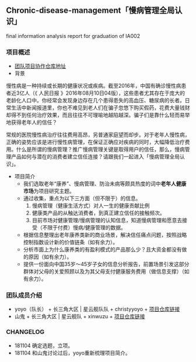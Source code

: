 ## Chronic-disease-management「慢病管理全局认识」
final information analysis report for graduation of IA002


### 项目概述

- [团队项目协作仓库地址](https://github.com/xinwuzu/Chronic-disease-management)
- 背景

慢性病是一种持续或长期的健康状况或疾病。截至2016年，中国有确诊慢性病患者近3亿人（《 人民日报 》2016年08月10日04版），这些患者尤其存在于庞大的老龄化人口中。你经常会发现身边存在几个患得患失的高血压、糖尿病的长者。日常生活中新闻报道里，你也不难见到老人们在骗子忽悠下购买假药，花费大量钱财却得不到任何治疗效果，而且往往不可理喻地越陷越深。骗子们是靠什么轻而易举地获得老年人的信任？

常规的医院慢性病治疗往往费用高昂，另普通家庭望而却步。对于老年人慢性病，正确的姿势应该是进行慢性病管理，在保证正确应对疾病的同时，大幅降低治疗费用。什么是所谓的慢病管理？推广慢病管理关键是取得用户的信任，那么，慢病管理产品如何与潜在的消费者建立信任连接？请跟我们一起进入「慢病管理全局认识」。

- 项目简介
  - 我们选取老年“康养”、慢病管理、防治未病等颇具热度的词中**老年人健康市场**为项目研究主题。
  - 通过收集，重点为以下三方面（但不限于）的信息。 
    1. 慢病管理（健康生活方式）对人一生的健康贡献比例
    2. 健康类产品的从触达消费者，到真正建立信任的接触频次。
    3. 目前市场对健康管理/慢病管理的认知信息，知道慢病管理和愿意去接受（不限于付费）慢病/健康管理的数据。
  - 根据信息整理出老年康养类新的商业场景，解决信任痛点问题，按照战略控制指数设计新的价值链条（如有余力）。
  - 分析市面上为什么康养类的有盈利模式的产品那么少？且大资金都没有做的原因（如有余力）。
  - 提供一份面向中国35岁～45岁子女的信息分析报告，前置场景引发这部分群体对父母的关爱照顾以及为其父母支付健康服务费用（做信息支撑）（如有余力）。

### 团队成员介绍

- yoyo（队长） + 长三角大区 | 星云舰队队 + christyyoyo + [项目仓库链接](https://github.com/christyyoyo/IA002)
- 山鬼 + 长三角大区 | 星云舰队 + xinwuzu + [项目仓库链接](https://github.com/AIHackers/IA002)
  

### CHANGELOG
- 181104 确定选题，立项。
- 181104 和山鬼讨论过后，yoyo重新梳理项目简介。
